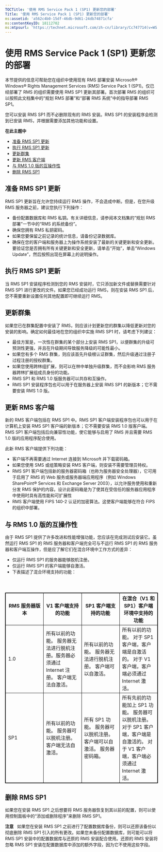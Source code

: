 ```yaml
---
TOCTitle: '使用 RMS Service Pack 1 (SP1) 更新您的部署'
Title: '使用 RMS Service Pack 1 (SP1) 更新您的部署'
ms:assetid: 'a562c4b0-15df-46db-9d61-24db74871cfa'
ms:contentKeyID: 18112702
ms:mtpsurl: 'https://technet.microsoft.com/zh-cn/library/Cc747714(v=WS.10)'
---
```


使用 RMS Service Pack 1 (SP1) 更新您的部署
==========================================

本节提供的信息可帮助您在组织中使用现有 RMS 部署安装 Microsoft® Windows® Rights Management Services (RMS) Service Pack 1 (SP1)。仅已经部署了 RMS 的组织需要使用 RMS SP1 更新其部署。首次部署 RMS 的组织可以按照此文档集中的“规划 RMS 部署”和“部署 RMS 系统”中的指导部署 RMS SP1。

您可以安装 RMS SP1 而不必删除现有的 RMS 安装。RMS SP1 的安装程序会检测到已安装 RMS，并根据需要添加其他功能和设置。

**在此主题中**

-   [准备 RMS SP1 更新](#bkmk_1)
-   [执行 RMS SP1 更新](#bkmk_2)
-   [更新群集](#bkmk_3)
-   [更新 RMS 客户端](#bkmk_4)
-   [与 RMS 1.0 版的互操作性](#bkmk_5)
-   [删除 RMS SP1](#bkmk_6)

<span id="BKMK_1"></span>
准备 RMS SP1 更新
-----------------

RMS SP1 更新旨在允许您持续运行 RMS 操作，不会造成中断。但是，在您升级 RMS 服务器之前，建议您执行下列操作：

-   备份配置数据库和 RMS 私钥。有关详细信息，请参阅本文档集的“规划 RMS 部署”一节中的“RMS 的系统备份”。
-   确保您拥有 RMS 私钥密码。
-   如果您要保留之前记录的统计信息，请备份记录数据库。
-   确保在您的客户端和服务器上为操作系统安装了最新的关键更新和安全更新。要验证您是否拥有所有关键更新和安全更新，请单击“开始”，单击“Windows Update”，然后按照出现在屏幕上的说明操作。

<span id="BKMK_2"></span>
执行 RMS SP1 更新
-----------------

当 RMS SP1 安装程序检测到您的 RMS 安装时，它只添加新文件或替换需要针对 RMS SP1 进行更改的文件。如果您已经成功运行 RMS，则在安装 RMS SP1 后，您不需要重新设置任何其他配置即可继续运行 RMS。

<span id="BKMK_3"></span>
更新群集
--------

如果您已在群集配置中安装了 RMS，则应该计划更新您的群集以降低更新对您的安装的影响。确定如何最佳地在您的组织中实施 RMS SP1 时，请考虑下列建议：

-   最佳方案是，一次性在群集的某个部分上安装 RMS SP1，以便群集的升级可预测性更强，并且在升级期间导致服务降级的可能性最小。
-   如果您有多个 RMS 群集，则应该首先升级根认证群集，然后升级通过注册子过程注册的授权群集。
-   如果您使用跨林组扩展，则可以在林中单独升级群集，而不会影响 RMS 服务器跨林扩展组成员身份的功能。
-   RMS SP1 和 RMS 1.0 版服务器可以共存和互操作。
-   RMS SP1 安装程序包也可以用于在服务器上安装 RMS SP1 的新版本；它不需要安装 RMS 1.0 版。

<span id="BKMK_4"></span>
更新 RMS 客户端
---------------

新的 RMS 客户端包括在 RMS SP1 中。RMS SP1 客户端安装程序包也可以用于在计算机上安装 RMS SP1 客户端的新版本；它不需要安装 RMS 1.0 版客户端。RMS SP1 客户端包括后向兼容性功能，使它能够与启用了 RMS 并且需要 RMS 1.0 版的应用程序配合使用。

此新 RMS 客户端提供下列功能：

-   客户端不再需要通过 Internet 连接到 Microsoft 并下载密码箱。
-   如果您使用 SMS 或组策略安装 RMS 客户端，则安装不需要管理员特权。
-   RMS SP1 客户端包括新的服务器密码箱（也称为服务器安全处理器），它可用于启用了 RMS 的 Web 服务或服务器端应用程序（例如 Windows SharePoint® Services 和 Exchange Server 2003），以允许服务使用和重新分发 RMS 保护的内容。设计此密码箱是为了使其在受信任的服务器应用程序中使用时具有高性能和可扩展性
-   RMS 客户端使用 FIPS 140-2 认证的加密算法。这使客户端能够在符合 FIPS 的组织中部署。

<span id="BKMK_5"></span>
与 RMS 1.0 版的互操作性
-----------------------

由于 RMS SP1 提供了许多改进和性能增强功能，您应该在完成测试后安装它。虽然运行 RMS SP1 的 RMS 服务器和客户端完全可与不运行 RMS SP1 的 RMS 服务器和客户端互操作，但是应了解它们在混合环境中工作方式的差异：

-   仅运行 RMS SP1 的服务器能够脱机注册。
-   仅运行 RMS SP1 的客户端能够自激活。
-   下表描述了混合环境支持的功能：

###  

 
<table style="border:1px solid black;">
<colgroup>
<col width="25%" />
<col width="25%" />
<col width="25%" />
<col width="25%" />
</colgroup>
<thead>
<tr class="header">
<th style="border:1px solid black;" >RMS 服务器版本</th>
<th style="border:1px solid black;" >V1 客户端支持的功能</th>
<th style="border:1px solid black;" >SP1 客户端支持的功能</th>
<th style="border:1px solid black;" >在混合（V1 和 SP1）客户端环境中支持的功能</th>
</tr>
</thead>
<tbody>
<tr class="odd">
<td style="border:1px solid black;">1.0</td>
<td style="border:1px solid black;">所有以前的功能。
服务器无法进行脱机注册。服务器必须通过 Internet 注册。
客户端无法自激活。</td>
<td style="border:1px solid black;">所有以前的功能。
服务器无法进行脱机注册。
客户端可以自激活。</td>
<td style="border:1px solid black;">所有以前的功能。
对于 SP1 客户端，客户端是自激活的。
对于 V1 客户端，客户端必须通过 Internet 激活。</td>
</tr>
<tr class="even">
<td style="border:1px solid black;">SP1</td>
<td style="border:1px solid black;">所有以前的功能。
服务器可以脱机注册。
客户端无法自激活。</td>
<td style="border:1px solid black;">所有 SP1 功能。
服务器可以脱机注册。
客户端可以自激活。
服务器密码箱。</td>
<td style="border:1px solid black;">所有先前的功能加上 SP1 功能。
服务器可以脱机注册。
对于 SP1 客户端，客户端是自激活的。
对于 V1 客户端，客户端必须通过 Internet 激活。</td>
</tr>
</tbody>
</table>
 

<span id="BKMK_6"></span>
删除 RMS SP1
------------

如果您在安装 RMS SP1 之后想要将 RMS 服务器恢复到其以前的配置，则可以使用控制面板中的“添加或删除程序”来删除 RMS SP1。

**注意**   如果您在安装 RMS SP1 之前进行了配置数据库备份，则可以还原该备份以彻底删除 RMS SP1 引入的所有更改。如果您未备份配置数据库，则可能可以将 RMS SP1 安装中的配置数据库与还原的 RMS 安装配合使用。还原的 RMS 安装将忽略 RMS SP1 安装在配置数据库中添加的额外字段，因为它不使用这些字段。
